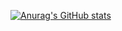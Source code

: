 [![Anurag's GitHub stats](https://github-readme-stats.vercel.app/api?shunji-muto=anuraghazra)](https://github.com/anuraghazra/github-readme-stats)
